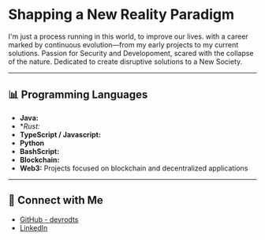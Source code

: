 # Shapping a New Reality Paradigm 

I'm just a process running in this world, to improve our lives.
with a career marked by continuous evolution—from my early projects to my current solutions. 
Passion for Security and Developoment, scared with the collapse of the nature.
Dedicated to create disruptive solutions to a New Society.

---

## 📊 Programming Languages

- **Java:** 
- **Rust:*
- **TypeScript / Javascript:**
- **Python** 
- **BashScript:**
- **Blockchain:**
- **Web3:** Projects focused on blockchain and decentralized applications

---

## 🤝 Connect with Me

- [GitHub - devrodts](https://github.com/devrodts)
- [LinkedIn](https://www.linkedin.com/in/rodolfo-rodrigues-980319345)
